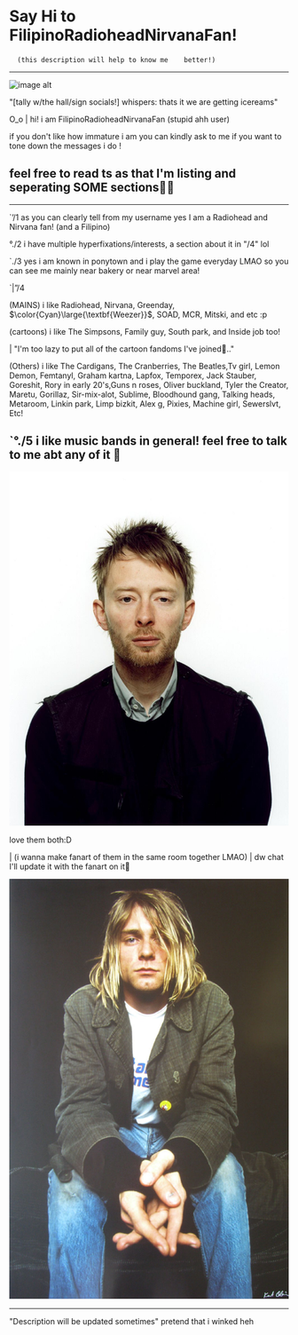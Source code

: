 # Say Hi to FilipinoRadioheadNirvanaFan!

      (this description will help to know me    better!)
- - -

![image alt](https://github.com/FilipinoRadioheadNirvanaFan/Say-hello-to-FilipinoRadioheadNirvanaFan-/blob/0adbf82cf1117bce8ddeecf84e6e141c7e2a2ff2/Screenshot_2025-05-24-11-13-59-287_com.android.chrome-edit.jpg)

"[tally w/the hall/sign socials!] whispers: thats it we are getting icereams"

 O⁠_⁠o | hi! i am FilipinoRadioheadNirvanaFan (stupid ahh user) 

 if you don't like how immature i am you can kindly ask to me if you want to tone down the messages i do ! 

## feel free to read ts as that I'm listing and seperating SOME sections🤷‍♀️

---
  `’/1 as you can clearly tell from my  username yes I am a Radiohead and    Nirvana fan! (and a Filipino)

  °./2 i have multiple  hyperfixations/interests, a section about it in "/4" lol

  `./3 yes i am known in ponytown and i play the game everyday LMAO so you can see me mainly near bakery or near marvel area!

 `|”/4 
 
 (MAINS) i like Radiohead, Nirvana, Greenday, $\color{Cyan}\large{\textbf{Weezer}}$, SOAD, MCR, Mitski, and etc :p 

 (cartoons) i like The Simpsons, Family guy, South park, and Inside job too! 

| "I'm too lazy to put all of the cartoon fandoms I've joined🤧.."
 
 (Others) i like The Cardigans, The Cranberries, The Beatles,Tv girl, Lemon Demon, Femtanyl, Graham kartna, Lapfox, Temporex, Jack Stauber, Goreshit, Rory in early 20's,Guns n roses, Oliver buckland, Tyler the Creator, Maretu, Gorillaz, Sir-mix-alot, Sublime, Bloodhound gang, Talking heads, Metaroom, Linkin park, Limp bizkit, Alex g, Pixies, Machine girl, Sewerslvt, Etc!

  `°./5 i like music bands in general! feel free to talk to me abt any of it 🙏
---

  ![image alt](https://github.com/FilipinoRadioheadNirvanaFan/FilipinoRadioheadNirvanaFan/blob/f4b2511f3f57482f76c3d33fe4a609128f075e5c/ThomYorkeAppearance.jpg)

love them both:D 

| (i wanna make fanart of them in the same room together LMAO)
| dw chat I'll update it with the fanart on it🙏

  ![image alt](https://github.com/FilipinoRadioheadNirvanaFan/FilipinoRadioheadNirvanaFan/blob/0bc10cba4c3b548b1c88f100382e6a8b98016759/Kurt-Cobain-Style-Photo-Plaid-Jacket.jpg)
- - -
"Description will be updated sometimes"
pretend that i winked heh
